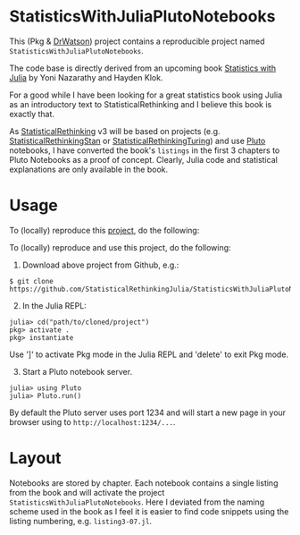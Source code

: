 # StatisticsWithJuliaPlutoNotebooks

This (Pkg & [DrWatson](https://juliadynamics.github.io/DrWatson.jl/stable/)) project contains a reproducible project named `StatisticsWithJuliaPlutoNotebooks`.

The code base is directly derived from an upcoming book [Statistics with Julia](https://statisticswithjulia.org/index.html) by Yoni Nazarathy and Hayden Klok. 

For a good while I have been looking for a great statistics book using Julia as an introductory text to StatisticalRethinking and I believe this book is exactly that.

As [StatisticalRethinking](https://github.com/StatisticalRethinkingJulia) v3 will be based on projects (e.g. [StatisticalRethinkingStan](https://github.com/StatisticalRethinkingJulia/StatisticalRethinkingStan.jl) or [StatisticalRethinkingTuring](https://github.com/StatisticalRethinkingJulia/StatisticalRethinkingTuring.jl)) and use [Pluto](https://github.com/fonsp/Pluto.jl) notebooks, I have converted the book's `listings` in the first 3 chapters to Pluto Notebooks as a proof of concept. Clearly, Julia code and statistical explanations are only available in the book.

# Usage

To (locally) reproduce this [project](https://github.com/StatisticalRethinkingJulia/StatisticsWithJuliaPlutoNotebooks.jl), do the following:

To (locally) reproduce and use this project, do the following:

1. Download above project from Github, e.g.:

```
$ git clone https://github.com/StatisticalRethinkingJulia/StatisticsWithJuliaPlutoNotebooks.jl
```

2. In the Julia REPL:

```
julia> cd("path/to/cloned/project")
pkg> activate .
pkg> instantiate
```

Use ']' to activate Pkg mode in the Julia REPL and 'delete' to exit Pkg mode.

3. Start a Pluto notebook server.

```
julia> using Pluto
julia> Pluto.run()
```

By default the Pluto server uses port 1234 and will start a new page in your browser using to `http://localhost:1234/...`. 

# Layout

Notebooks are stored by chapter. Each notebook contains a single listing from the book and will activate the project `StatisticsWithJuliaPlutoNotebooks`. Here I deviated from the naming scheme used in the book as I feel it is easier to find code snippets using the listing numbering, e.g. `listing3-07.jl`.
